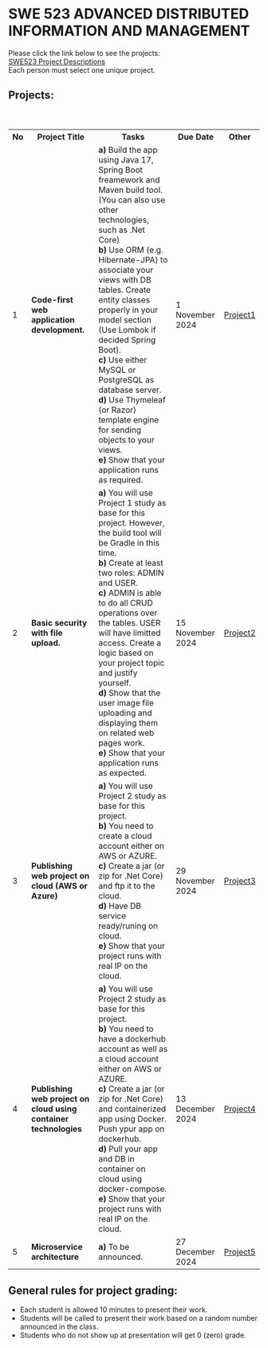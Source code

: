 # SWE 523 ADVANCED DISTRIBUTED INFORMATION AND MANAGEMENT

Please click the link below to see the projects: <br>
[SWE523 Project Descriptions](SWE523_ProjectDescriptions_2024.pdf) <br>
Each person must select one unique project.  

## Projects:

<table>
  <header>
    <th>No</th>
    <th>Project Title</th>
    <th>Tasks</th>
    <th>Due Date</th>
    <th>Other</th>
  </header>
  <body>
    <tr>
      <td>1</td>
      <td><b>Code-first web application development.</b></td>
      <td>
        <b>a)</b> Build the app using Java 17, Spring Boot freamework and Maven build tool. (You can also use other technologies, such as .Net Core)<br> 
        <b>b)</b> Use ORM (e.g. Hibernate-JPA) to associate your views with DB tables. Create entity classes properly in your model section (Use Lombok if decided Spring Boot).<br>
        <b>c)</b> Use either MySQL or PostgreSQL as database server.<br>
        <b>d)</b> Use Thymeleaf (or Razor) template engine for sending objects to your views.<br>
        <b>e)</b> Show that your application runs as required.
      </td>
      <td>1 November 2024 <br></td>
      <td><a href="pro1.pdf">Project1</a></td>
    </tr>
    <tr>
      <td>2</td>
      <td><b>Basic security with file upload.</b></td>
      <td>
        <b>a)</b> You will use Project 1 study as base for this project. However, the build tool will be Gradle in this time.<br>
        <b>b)</b> Create at least two roles: ADMIN and USER. <br>
        <b>c)</b> ADMIN is able to do all CRUD operations over the tables. USER will have limitted access. Create a logic based on your project topic and justify yourself. <br>
        <b>d)</b> Show that the user image file uploading and displaying them on related web pages work. <br>
        <b>e)</b> Show that your application runs as expected.
      </td>
      <td>15 November 2024<br></td>
      <td><a href="pro2.pdf">Project2</a></td>
    </tr>
    <tr>
      <td>3</td>
      <td><b>Publishing web project on cloud (AWS or Azure)</b></td>
      <td>
        <b>a)</b> You will use Project 2 study as base for this project. <br>
        <b>b)</b> You need to create a cloud account either on AWS or AZURE. <br>
        <b>c)</b> Create a jar (or zip for .Net Core) and ftp it to the cloud. <br>
        <b>d)</b> Have DB service ready/runing on cloud. <br>
        <b>e)</b> Show that your project runs with real IP on the cloud. <br>
      </td>
      <td>29 November 2024<br></td>
      <td><a href="pro3.pdf">Project3</a></td>
    </tr>
        <tr>
      <td>4</td>
      <td><b>Publishing web project on cloud using container technologies</b></td>
      <td>
        <b>a)</b> You will use Project 2 study as base for this project. <br>
        <b>b)</b> You need to have a dockerhub account as well as a cloud account either on AWS or AZURE. <br>
        <b>c)</b> Create a jar (or zip for .Net Core) and containerized app using Docker. Push ypur app on dockerhub.<br>
        <b>d)</b> Pull your app and DB in container on cloud using docker-compose.<br>
        <b>e)</b> Show that your project runs with real IP on the cloud. <br>
      </td>
      <td>13 December 2024<br></td>
      <td><a href="pro4.pdf">Project4</a></td>
    </tr>
            <tr>
      <td>5</td>
      <td><b>Microservice architecture</b></td>
      <td>
        <b>a)</b> To be announced. <br>
      </td>
      <td>27 December 2024<br></td>
      <td><a href="pro5.pdf">Project5</a></td>
    </tr>
  </body>
</table>


## General rules for project grading:
* Each student is allowed 10 minutes to present their work.
* Students will be called to present their work based on a random number announced in the class. 
* Students who do not show up at presentation will get 0 (zero) grade.

